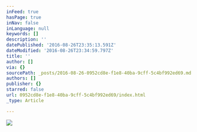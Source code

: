 ```yaml
---
inFeed: true
hasPage: true
inNav: false
inLanguage: null
keywords: []
description: ''
datePublished: '2016-08-26T23:35:13.591Z'
dateModified: '2016-08-26T23:34:59.797Z'
title: ''
author: []
via: {}
sourcePath: _posts/2016-08-26-0952cd8e-f1e8-40ba-9cff-5c4bf992ed69.md
authors: []
publisher: {}
starred: false
url: 0952cd8e-f1e8-40ba-9cff-5c4bf992ed69/index.html
_type: Article

---
```

![](https://the-grid-user-content.s3-us-west-2.amazonaws.com/ea48b767-bc8e-4f50-9852-d7474144ba2d.jpg)